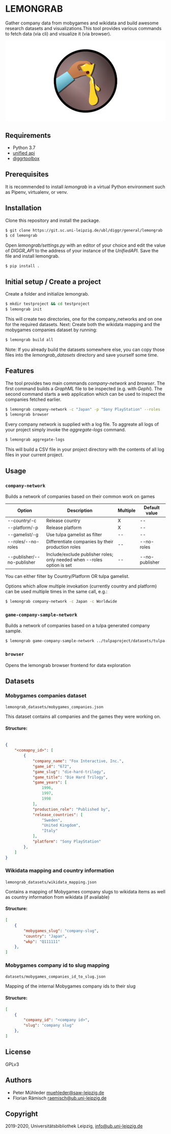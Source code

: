 # LEMONGRAB

Gather company data from mobygames and wikidata and build awesome research 
datasets and visualizations.This tool provides various commands to fetch data 
(via cli) and visualize it (via browser).

![lemongrab logo](assets/lemongrab_header.png?raw=true "lemongrab")

## Requirements

* Python 3.7
* [unified api](https://git.sc.uni-leipzig.de/ubl/diggr/infrastructure/unifiedapi)
* [diggrtoolbox](https://github.com/diggr/diggrtoolbox)

## Prerequisites

It is recommended to install *lemongrab* in a virtual Python environment such as
Pipenv, virtualenv, or venv.

## Installation

Clone this repository and install the package.

```zsh
$ git clone https://git.sc.uni-leipzig.de/ubl/diggr/general/lemongrab
$ cd lemongrab
```

Open *lemongrab/settings.py* with an editor of your choice and edit the value
of *DIGGR_API* to the address of your instance of the *UnifiedAPI*. Save the file
and install lemongrab.

```
$ pip install .
```

## Initial setup / Create a project

Create a folder and initialize lemongrab.

```zsh
$ mkdir testproject && cd testproject
$ lemongrab init
```

This will create two directories, one for the company\_networks and on one for the
required datasets. Next: Create both the wikidata mapping and the mobygames companies
dataset by running:

```zsh
$ lemongrab build all
```

Note: If you already build the datasets somewhere else, you can copy those files into 
the *lemongrab_datasets* directory and save yourself some time.

## Features

The tool provides two main commands *company-network* and *browser*. The first
command builds a *GraphML* file to be inspected (e.g. with *Gephi*). The second 
command starts a web application which can be used to inspect the companies 
fetched earlier.

```zsh
$ lemongrab company-network -c "Japan" -p "Sony PlayStation" --roles
$ lemongrab browser
```

Every company network is supplied with a log file. To aggreate all logs of your project
simply invoke the *aggregate-logs* command.

```zsh
$ lemongrab aggregate-logs
```

This will build a CSV file in your project directory with the contents of all log files
in your current project.

## Usage

### `company-network`

Builds a network of companies based on their common work on games

| Option | Description | Multiple | Default value | 
| -- | -- | -- | -- |
| --country/-c | Release country | X | -- |
| --platform/-p | Release platform | X | -- |
| --gamelist/-g | Use tulpa gamelist as filter | -- | -- |
| --roles/--no-roles | Differentiate companies by their production roles | -- | --no-roles |
| --publisher/--no-publisher | Include/exclude publisher roles; only needed when --roles option is set | -- | --no-publisher |

You can either filter by Country/Platform OR tulpa gamelist.

Options which allow multiple invokation (currently country and platform) can be used multiple times in the same call, e.g.:

```zsh
$ lemongrab company-network -c Japan -c Worldwide
```

### `game-company-sample-network`

Builds a network of companies based on a tulpa generated company sample.

```zsh
$ lemongrab game-company-sample-network ../tulpaproject/datasets/tulpa-companies.json
```

### `browser`

Opens the lemongrab browser frontend for data exploration

## Datasets

### Mobygames companies dataset

`lemongrab_datasets/mobygames_companies.json`

This dataset contains all companies and the games they were working on.

#### Structure:

```json

{
    "<comapny_id>": [
        {
            "company_name": "Fox Interactive, Inc.",
            "game_id": "672",
            "game_slug": "die-hard-trilogy",
            "game_title": "Die Hard Trilogy",
            "game_years": [
                1996,
                1997,
                1998
            ],
            "production_role": "Published by",
            "release_countries": [
                "Sweden",
                "United Kingdom",
                "Italy"
            ],
            "platform": "Sony PlayStation"            
        },
    ]
}

```

### Wikidata mapping and country information

`lemongrab_datasets/wikidata_mapping.json`

Contains a mapping of Mobygames company slugs to wikidata items as well as country information from 
wikidata (if available) 

#### Structure:

```json
[
    {
        "mobygames_slug": "company-slug",
        "country": "Japan",
        "wkp": "Q111111"
    },
]
```

### Mobygames company id to slug mapping

`datasets/mobygames_companies_id_to_slug.json`

Mapping of the internal Mobygames company ids to their slug

#### Structure:

```json
[
    {
        "company_id": "<company id>",
        "slug": "company slug"
    },
]
```


## License

GPLv3

## Authors

* Peter Mühleder <muehleder@saw-leipzig.de>
* Florian Rämisch <raemisch@ub.uni-leipzig.de>

## Copyright

2019-2020, Universitätsbibliothek Leipzig, <info@ub.uni-leipzig.de>
